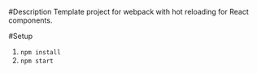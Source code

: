 #Description
Template project for webpack with hot reloading for React components.

#Setup
1. `npm install`
2. `npm start`

